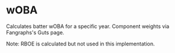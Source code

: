 # wOBA

Calculates batter wOBA for a specific year.
Component weights via Fangraphs's Guts page.

Note: RBOE is calculated but not used in this implementation.
